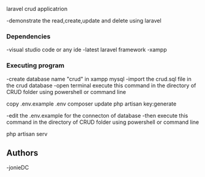 laravel crud applicatrion

-demonstrate the read,create,update and delete using laravel

### Dependencies
-visual studio code or any ide
-latest laravel framework 
-xampp
### Executing program
-create database name "crud" in xampp mysql
-import the crud.sql file in the crud database
-open terminal execute this command in the directory of CRUD folder using powershell or command line

 copy .env.example .env
 composer update
 php artisan key:generate

-edit the .env.example for the connecton of database
-then execute this command in the directory of CRUD folder using powershell or command line

php artisan serv


## Authors

-jonieDC

